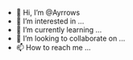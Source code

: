 - 👋 Hi, I’m @Ayrrows
- 👀 I’m interested in ...
- 🌱 I’m currently learning ...
- 💞️ I’m looking to collaborate on ...
- 📫 How to reach me ...

<!---
Ayrrows/Ayrrows is a ✨ special ✨ repository because its `README.md` (this file) appears on your GitHub profile.
You can click the Preview link to take a look at your changes.
--->
